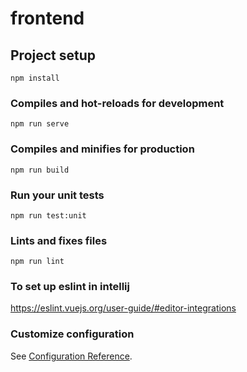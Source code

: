 # frontend

## Project setup
```
npm install
```

### Compiles and hot-reloads for development
```
npm run serve
```

### Compiles and minifies for production
```
npm run build
```

### Run your unit tests
```
npm run test:unit
```

### Lints and fixes files
```
npm run lint
```

### To set up eslint in intellij
https://eslint.vuejs.org/user-guide/#editor-integrations

### Customize configuration
See [Configuration Reference](https://cli.vuejs.org/config/).
